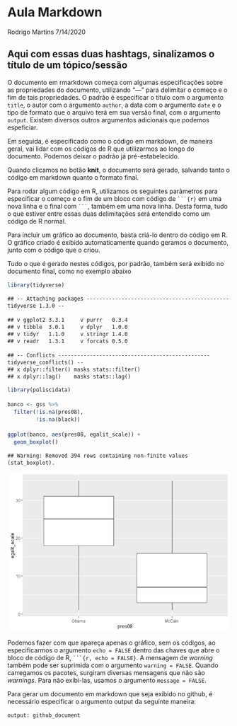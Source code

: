Aula Markdown
================
Rodrigo Martins
7/14/2020

## Aqui com essas duas hashtags, sinalizamos o título de um tópico/sessão

O documento em rmarkdown começa com algumas especificações sobre as
propriedades do documento, utilizando “—” para delimitar o começo e o
fim de tais propriedades. O padrão é especificar o título com o
argumento `title`, o autor com o argumento `author`, a data com o
argumento `date` e o tipo de formato que o arquivo terá em sua versão
final, com o argumento `output`. Existem diversos outros argumentos
adicionais que podemos espeficiar.

Em seguida, é especificado como o código em markdown, de maneira geral,
vai lidar com os códigos de R que utilizarmos ao longo do documento.
Podemos deixar o padrão já pré-estabelecido.

Quando clicamos no botão **knit**, o documento será gerado, salvando
tanto o código em markdown quanto o formato final.

Para rodar algum código em R, utilizamos os seguintes parâmetros para
especificar o começo e o fim de um bloco com código de ` ```{r} ` em uma
nova linha e o final com ` ``` `, também em uma nova linha. Desta forma,
tudo o que estiver entre essas duas delimitações será entendido como um
código de R normal.

Para incluir um gráfico ao documento, basta criá-lo dentro do código em
R. O gráfico criado é exibido automaticamente quando geramos o
documento, junto com o código que o criou.

Tudo o que é gerado nestes códigos, por padrão, também será exibido no
documento final, como no exemplo abaixo

``` r
library(tidyverse)
```

    ## -- Attaching packages --------------------------------------------- tidyverse 1.3.0 --

    ## v ggplot2 3.3.1     v purrr   0.3.4
    ## v tibble  3.0.1     v dplyr   1.0.0
    ## v tidyr   1.1.0     v stringr 1.4.0
    ## v readr   1.3.1     v forcats 0.5.0

    ## -- Conflicts ------------------------------------------------ tidyverse_conflicts() --
    ## x dplyr::filter() masks stats::filter()
    ## x dplyr::lag()    masks stats::lag()

``` r
library(poliscidata)

banco <- gss %>%
  filter(!is.na(pres08),
         !is.na(black))

ggplot(banco, aes(pres08, egalit_scale)) +
  geom_boxplot()
```

    ## Warning: Removed 394 rows containing non-finite values (stat_boxplot).

![](rmarkdown_files/figure-gfm/unnamed-chunk-1-1.png)<!-- -->

Podemos fazer com que apareça apenas o gráfico, sem os códigos, ao
especificarmos o argumento `echo = FALSE` dentro das chaves que abre o
bloco de código de R, ` ```{r, echo = FALSE} `. A mensagem de *warning*
também pode ser suprimida com o argumento `warning = FALSE`. Quando
carregamos os pacotes, surgiram diversas mensagens que não são
*warnings*. Para não exibi-las, usamos o argumento `message = FALSE`.

Para gerar um documento em markdown que seja exibido no github, é
necessário especificar o argumento output da seguinte maneira:

    output: github_document
